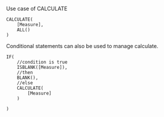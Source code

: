 Use case of CALCULATE

```
CALCULATE(
    [Measure],
    ALL()
)
```

Conditional statements can also be used to manage calculate.

```
IF(
    //condition is true
    ISBLANK([Measure]),
    //then
    BLANK(),
    //else
    CALCULATE(
        [Measure]
    )

)
```
